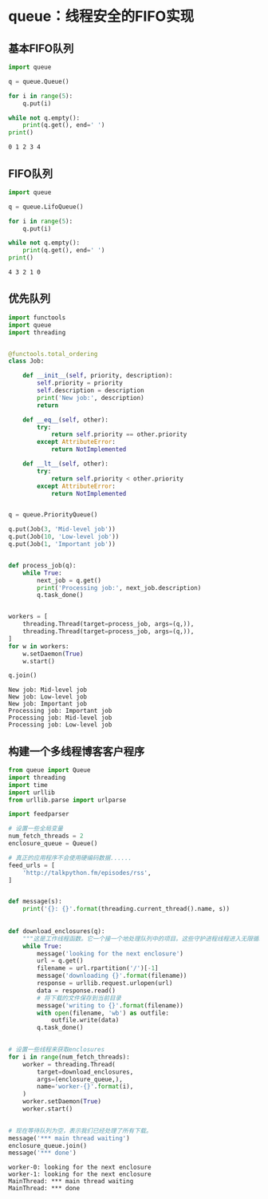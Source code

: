 
# queue：线程安全的FIFO实现

## 基本FIFO队列


```python
import queue

q = queue.Queue()

for i in range(5):
    q.put(i)

while not q.empty():
    print(q.get(), end=' ')
print()
```

    0 1 2 3 4 


## FIFO队列


```python
import queue

q = queue.LifoQueue()

for i in range(5):
    q.put(i)

while not q.empty():
    print(q.get(), end=' ')
print()
```

    4 3 2 1 0 


## 优先队列


```python
import functools
import queue
import threading


@functools.total_ordering
class Job:

    def __init__(self, priority, description):
        self.priority = priority
        self.description = description
        print('New job:', description)
        return

    def __eq__(self, other):
        try:
            return self.priority == other.priority
        except AttributeError:
            return NotImplemented

    def __lt__(self, other):
        try:
            return self.priority < other.priority
        except AttributeError:
            return NotImplemented


q = queue.PriorityQueue()

q.put(Job(3, 'Mid-level job'))
q.put(Job(10, 'Low-level job'))
q.put(Job(1, 'Important job'))


def process_job(q):
    while True:
        next_job = q.get()
        print('Processing job:', next_job.description)
        q.task_done()


workers = [
    threading.Thread(target=process_job, args=(q,)),
    threading.Thread(target=process_job, args=(q,)),
]
for w in workers:
    w.setDaemon(True)
    w.start()

q.join()
```

    New job: Mid-level job
    New job: Low-level job
    New job: Important job
    Processing job: Important job
    Processing job: Mid-level job
    Processing job: Low-level job


## 构建一个多线程博客客户程序


```python
from queue import Queue
import threading
import time
import urllib
from urllib.parse import urlparse

import feedparser

# 设置一些全局变量
num_fetch_threads = 2
enclosure_queue = Queue()

# 真正的应用程序不会使用硬编码数据......
feed_urls = [
    'http://talkpython.fm/episodes/rss',
]


def message(s):
    print('{}: {}'.format(threading.current_thread().name, s))
    
    
def download_enclosures(q):
    """这是工作线程函数。它一个接一个地处理队列中的项目。这些守护进程线程进入无限循环，并仅在主线程结束时退出。"""
    while True:
        message('looking for the next enclosure')
        url = q.get()
        filename = url.rpartition('/')[-1]
        message('downloading {}'.format(filename))
        response = urllib.request.urlopen(url)
        data = response.read()
        # 将下载的文件保存到当前目录
        message('writing to {}'.format(filename))
        with open(filename, 'wb') as outfile:
            outfile.write(data)
        q.task_done()
        

# 设置一些线程来获取enclosures
for i in range(num_fetch_threads):
    worker = threading.Thread(
        target=download_enclosures,
        args=(enclosure_queue,),
        name='worker-{}'.format(i),
    )
    worker.setDaemon(True)
    worker.start()

    
# 现在等待队列为空，表示我们已经处理了所有下载。
message('*** main thread waiting')
enclosure_queue.join()
message('*** done')
```

    worker-0: looking for the next enclosure
    worker-1: looking for the next enclosure
    MainThread: *** main thread waiting
    MainThread: *** done

